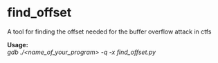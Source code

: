 # find_offset
A tool for finding the offset needed for the buffer overflow attack in ctfs

**Usage:**
<br/>
*gdb ./<name_of_your_program> -q -x find_offset.py*
